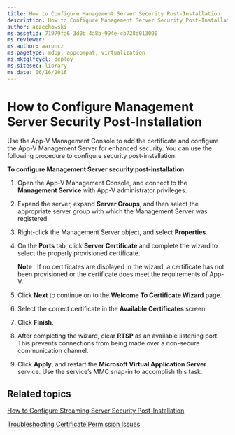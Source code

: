 ```yaml
---
title: How to Configure Management Server Security Post-Installation
description: How to Configure Management Server Security Post-Installation
author: aczechowski
ms.assetid: 71979fa6-3d0b-4a8b-994e-cb728d013090
ms.reviewer:
ms.author: aaroncz
ms.pagetype: mdop, appcompat, virtualization
ms.mktglfcycl: deploy
ms.sitesec: library
ms.date: 06/16/2016
---
```



# How to Configure Management Server Security Post-Installation


Use the App-V Management Console to add the certificate and configure the App-V Management Server for enhanced security. You can use the following procedure to configure security post-installation.

**To configure Management Server security post-installation**

1.  Open the App-V Management Console, and connect to the **Management Service** with App-V administrator privileges.

2.  Expand the server, expand **Server Groups**, and then select the appropriate server group with which the Management Server was registered.

3.  Right-click the Management Server object, and select **Properties**.

4.  On the **Ports** tab, click **Server Certificate** and complete the wizard to select the properly provisioned certificate.

    **Note**  
    If no certificates are displayed in the wizard, a certificate has not been provisioned or the certificate does meet the requirements of App-V.



5.  Click **Next** to continue on to the **Welcome To Certificate Wizard** page.

6.  Select the correct certificate in the **Available Certificates** screen.

7.  Click **Finish**.

8.  After completing the wizard, clear **RTSP** as an available listening port. This prevents connections from being made over a non-secure communication channel.

9.  Click **Apply**, and restart the **Microsoft Virtual Application Server** service. Use the service’s MMC snap-in to accomplish this task.

## Related topics


[How to Configure Streaming Server Security Post-Installation](how-to-configure-streaming-server-security-post-installation.md)

[Troubleshooting Certificate Permission Issues](troubleshooting-certificate-permission-issues.md)









